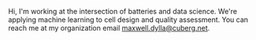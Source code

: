 Hi, I'm working at the intersection of batteries and data science. We're applying machine learning to cell design and quality assessment. You can reach me at my organization email <maxwell.dylla@cuberg.net>.
